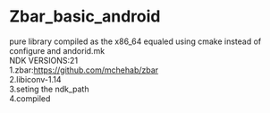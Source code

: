 # Zbar_basic_android
pure library compiled as the x86_64 equaled 
using cmake instead of configure and andorid.mk  
  NDK VERSIONS:21   
  1.zbar:https://github.com/mchehab/zbar  
  2.libiconv-1.14  
  3.seting the ndk_path  
  4.compiled  
